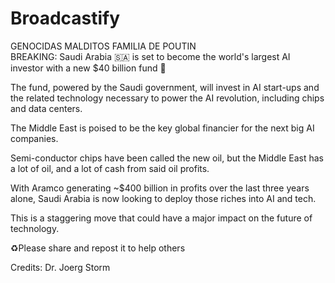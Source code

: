 # Broadcastify
GENOCIDAS MALDITOS FAMILIA DE POUTIN  
BREAKING: Saudi Arabia 🇸🇦 is set to become the world's largest AI investor with a new $40 billion fund 🤯

The fund, powered by the Saudi government, will invest in AI start-ups and the related technology necessary to power the AI revolution, including chips and data centers. 

The Middle East is poised to be the key global financier for the next big AI companies. 

Semi-conductor chips have been called the new oil, but the Middle East has a lot of oil, and a lot of cash from said oil profits. 

With Aramco generating ~$400 billion in profits over the last three years alone, Saudi Arabia is now looking to deploy those riches into AI and tech. 

This is a staggering move that could have a major impact on the future of technology. 

♻️Please share and repost it to help others 

Credits: Dr. Joerg Storm
